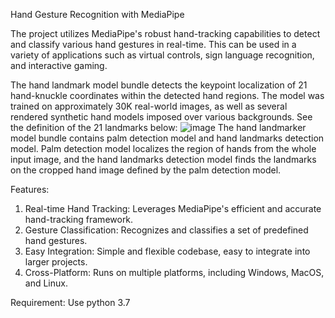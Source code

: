 Hand Gesture Recognition with MediaPipe

The project utilizes MediaPipe's robust hand-tracking capabilities to detect and classify various hand gestures in real-time. This can be used in a variety of applications such as virtual controls, sign language recognition, and interactive gaming.

The hand landmark model bundle detects the keypoint localization of 21 hand-knuckle coordinates within the detected hand regions. The model was trained on approximately 30K real-world images, as well as several rendered synthetic hand models imposed over various backgrounds. See the definition of the 21 landmarks below:
![image](https://github.com/user-attachments/assets/80113028-47a6-4b1e-9bf5-54414f932da0)
The hand landmarker model bundle contains palm detection model and hand landmarks detection model. Palm detection model localizes the region of hands from the whole input image, and the hand landmarks detection model finds the landmarks on the cropped hand image defined by the palm detection model.

Features:
1. Real-time Hand Tracking: Leverages MediaPipe's efficient and accurate hand-tracking framework.
2. Gesture Classification: Recognizes and classifies a set of predefined hand gestures.
3. Easy Integration: Simple and flexible codebase, easy to integrate into larger projects.
4. Cross-Platform: Runs on multiple platforms, including Windows, MacOS, and Linux.

Requirement:
Use python 3.7
